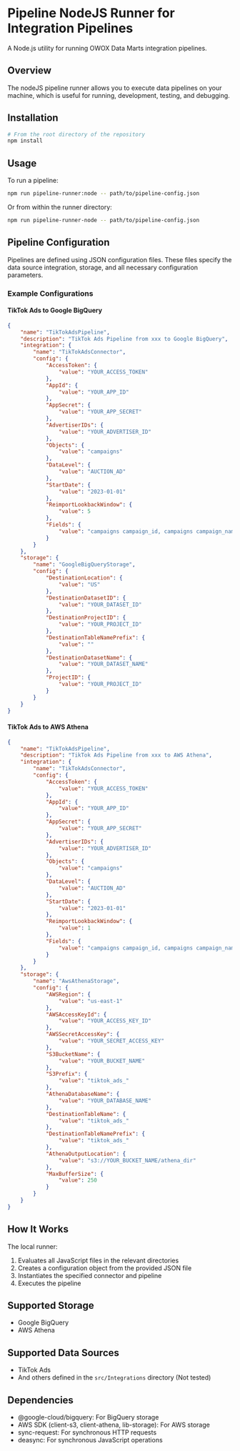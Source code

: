 # Pipeline NodeJS Runner for Integration Pipelines

A Node.js utility for running OWOX Data Marts integration pipelines.

## Overview

The nodeJS pipeline runner allows you to execute data pipelines on your machine, which is useful for running, development, testing, and debugging.

## Installation

```bash
# From the root directory of the repository
npm install
```

## Usage

To run a pipeline:

```bash
npm run pipeline-runner:node -- path/to/pipeline-config.json
```

Or from within the runner directory:

```bash
npm run pipeline-runner-node -- path/to/pipeline-config.json
```

## Pipeline Configuration

Pipelines are defined using JSON configuration files. These files specify the data source integration, storage, and all necessary configuration parameters.

### Example Configurations

#### TikTok Ads to Google BigQuery

```json
{
    "name": "TikTokAdsPipeline",
    "description": "TikTok Ads Pipeline from xxx to Google BigQuery",
    "integration": {
        "name": "TikTokAdsConnector",
        "config": {
            "AccessToken": {
                "value": "YOUR_ACCESS_TOKEN"
            },
            "AppId": {
                "value": "YOUR_APP_ID"
            },
            "AppSecret": {
                "value": "YOUR_APP_SECRET"
            },
            "AdvertiserIDs": {
                "value": "YOUR_ADVERTISER_ID"
            },
            "Objects": {
                "value": "campaigns"
            },
            "DataLevel": {
                "value": "AUCTION_AD"
            },
            "StartDate": {
                "value": "2023-01-01"
            },
            "ReimportLookbackWindow": {
                "value": 5
            },
            "Fields": {
                "value": "campaigns campaign_id, campaigns campaign_name"
            }
        }
    },
    "storage": {
        "name": "GoogleBigQueryStorage",
        "config": {
            "DestinationLocation": {
                "value": "US"
            },
            "DestinationDatasetID": {
                "value": "YOUR_DATASET_ID"
            },
            "DestinationProjectID": {
                "value": "YOUR_PROJECT_ID"
            },
            "DestinationTableNamePrefix": {
                "value": ""
            },
            "DestinationDatasetName": {
                "value": "YOUR_DATASET_NAME"
            },
            "ProjectID": {
                "value": "YOUR_PROJECT_ID"
            }
        }
    }
}
```

#### TikTok Ads to AWS Athena

```json
{
    "name": "TikTokAdsPipeline",
    "description": "TikTok Ads Pipeline from xxx to AWS Athena",
    "integration": {
        "name": "TikTokAdsConnector",
        "config": {
            "AccessToken": {
                "value": "YOUR_ACCESS_TOKEN"
            },
            "AppId": {
                "value": "YOUR_APP_ID"
            },
            "AppSecret": {
                "value": "YOUR_APP_SECRET"
            },
            "AdvertiserIDs": {
                "value": "YOUR_ADVERTISER_ID"
            },
            "Objects": {
                "value": "campaigns"
            },
            "DataLevel": {
                "value": "AUCTION_AD"
            },
            "StartDate": {
                "value": "2023-01-01"
            },
            "ReimportLookbackWindow": {
                "value": 1
            },
            "Fields": {
                "value": "campaigns campaign_id, campaigns campaign_name"
            }
        }
    },
    "storage": {
        "name": "AwsAthenaStorage",
        "config": {
            "AWSRegion": {
                "value": "us-east-1"
            },
            "AWSAccessKeyId": {
                "value": "YOUR_ACCESS_KEY_ID"
            },
            "AWSSecretAccessKey": {
                "value": "YOUR_SECRET_ACCESS_KEY"
            },
            "S3BucketName": {
                "value": "YOUR_BUCKET_NAME"
            },
            "S3Prefix": {
                "value": "tiktok_ads_"
            },
            "AthenaDatabaseName": {
                "value": "YOUR_DATABASE_NAME"
            },
            "DestinationTableName": {
                "value": "tiktok_ads_"
            },
            "DestinationTableNamePrefix": {
                "value": "tiktok_ads_"
            },
            "AthenaOutputLocation": {
                "value": "s3://YOUR_BUCKET_NAME/athena_dir"
            },
            "MaxBufferSize": {
                "value": 250
            }
        }
    }
}
```

## How It Works

The local runner:

1. Evaluates all JavaScript files in the relevant directories
2. Creates a configuration object from the provided JSON file
3. Instantiates the specified connector and pipeline
4. Executes the pipeline

## Supported Storage

- Google BigQuery
- AWS Athena

## Supported Data Sources

- TikTok Ads
- And others defined in the `src/Integrations` directory (Not tested)

## Dependencies

- @google-cloud/bigquery: For BigQuery storage
- AWS SDK (client-s3, client-athena, lib-storage): For AWS storage
- sync-request: For synchronous HTTP requests
- deasync: For synchronous JavaScript operations
